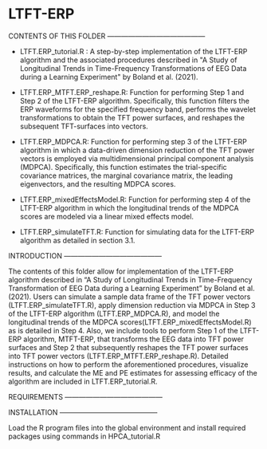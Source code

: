 # LTFT-ERP
CONTENTS OF THIS FOLDER 
——————————————

* LTFT.ERP_tutorial.R : A step-by-step implementation of the LTFT-ERP algorithm and the associated procedures described in "A Study of Longitudinal Trends in Time-Frequency                               Transformations of EEG Data during a Learning Experiment" by Boland et al. (2021).

* LTFT.ERP_MTFT.ERP_reshape.R: Function for performing Step 1 and Step 2 of the LTFT-ERP algorithm. Specifically, this function filters the ERP waveforms for the                                    specified frequency band, performs the wavelet transformations to obtain the TFT power surfaces, and reshapes the subsequent TFT-surfaces into                                      vectors.

* LTFT.ERP_MDPCA.R: Function for performing step 3 of the LTFT-ERP algorithm in which a data-driven dimension reduction of the TFT power vectors is employed via multidimensional                       principal component analysis (MDPCA). Specifically, this function estimates the trial-specific covariance matrices, the marginal covariance matrix, the leading 
                    eigenvectors, and the resulting MDPCA scores.

* LTFT.ERP_mixedEffectsModel.R: Function for performing step 4 of the LTFT-ERP algorithm in which the longitudinal trends of the MDPCA scores are modeled via a linear mixed                                       effects model.

* LTFT.ERP_simulateTFT.R: Function for simulating data for the LTFT-ERP algorithm  as detailed in section 3.1.

INTRODUCTION
——————————————	

The contents of this folder allow for implementation of the LTFT-ERP algorithm described in “A Study of Longitudinal Trends in Time-Frequency Transformation of EEG Data during a Learning Experiment” by Boland et al. (2021). Users can simulate a sample data frame of the TFT power vectors (LTFT.ERP_simulateTFT.R), apply dimension reduction via MDPCA in Step 3 of the LTFT-ERP algorithm (LTFT.ERP_MDPCA.R), and model the longitudinal trends of the MDPCA scores(LTFT.ERP_mixedEffectsModel.R) as is detailed in Step 4. Also, we include tools to perform Step 1 of the LTFT-ERP algorithm, MTFT-ERP, that transforms the EEG data into TFT power surfaces and Step 2 that subsequently reshapes the TFT power surfaces into TFT power vectors (LTFT.ERP_MTFT.ERP_reshape.R). Detailed instructions on how to perform the aforementioned procedures, visualize results, and calculate the ME and PE estimates for assessing efficacy of the algorithm are included in LTFT.ERP_tutorial.R.

REQUIREMENTS
——————————————	


INSTALLATION
——————————————

Load the R program files into the global environment and install required packages using commands in HPCA_tutorial.R
